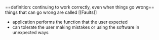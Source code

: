 ==definition: continuing to work correctly, even when things go wrong==
things that can go wrong are called [[Faults]]
- application performs the function that the user expected 
- can tolerate the user making mistakes or using the software in unexpected ways